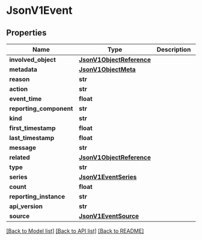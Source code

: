 # JsonV1Event


## Properties
Name | Type | Description | Notes
------------ | ------------- | ------------- | -------------
**involved_object** | [**JsonV1ObjectReference**](JsonV1ObjectReference.md) |  | [optional] 
**metadata** | [**JsonV1ObjectMeta**](JsonV1ObjectMeta.md) |  | [optional] 
**reason** | **str** |  | [optional] 
**action** | **str** |  | [optional] 
**event_time** | **float** |  | [optional] 
**reporting_component** | **str** |  | [optional] 
**kind** | **str** |  | [optional] 
**first_timestamp** | **float** |  | [optional] 
**last_timestamp** | **float** |  | [optional] 
**message** | **str** |  | [optional] 
**related** | [**JsonV1ObjectReference**](JsonV1ObjectReference.md) |  | [optional] 
**type** | **str** |  | [optional] 
**series** | [**JsonV1EventSeries**](JsonV1EventSeries.md) |  | [optional] 
**count** | **float** |  | [optional] 
**reporting_instance** | **str** |  | [optional] 
**api_version** | **str** |  | [optional] 
**source** | [**JsonV1EventSource**](JsonV1EventSource.md) |  | [optional] 

[[Back to Model list]](../README.md#documentation-for-models) [[Back to API list]](../README.md#documentation-for-api-endpoints) [[Back to README]](../README.md)


